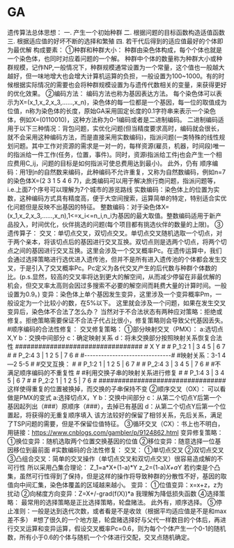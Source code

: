 # GA
遗传算法总体思想：
一. 产生一个初始种群
二. 根据问题的目标函数构造适值函数
三. 根据适应值的好坏不断的选择和繁殖
四. 若干代后得到的适应值最好的个体即为最优解
构成要素：
①种群和种群大小：
种群由染色体构成，每个个体也就是一个染色体，也同时对应着问题的一个解。
种群中个体的数量称为种群大小或种群规模，记作NP,一般情况下，种群规模通常设置为一个常量，这个值也一般越大越好，但一味地增大也会增大计算机运算的负担，一般设置为100~1000。有的时候根据实际情况的需要也会将种群规模设置为与遗传代数相关的变量，来获得更好的优化效果。
②编码方法：
编码方法也称为基因表达方法。
每个染色体可以表示为X=(x_1,x_2,x_3,……,x_n)，染色体的每一位都是一个基因，每一位的取值成为位值，n称为染色体的长度，原始GA采用固定长度的0.1字符串来表示一个染色体，例如X=(0110010)，这种方法称为0-1编码或者是二进制编码。
二进制编码适用于以下三种情况：背包问题，实优化问题(但当精度要求高时，编码就会很长，就不会采用这种编码方法，而是直接采用实数编码)，指派问题(一类特殊的线性规划问题。其中工作对资源的需求是一对一的，每样资源(雇员，机器，时间段)唯一的指派给一件工作(任务，位置，事件)。同时，资源i指派给工件j也会产生一个相应费用C_ij，问题的目标是如何指派可使总费用达到最小)。
此外，仍有
顺序编码：用1到n的自然数来编码，此种编码不允许重复，又称为自然数编码，例如n=7的染色体X=(2 3 1 5 4 6 7)，此类编码可以用于解决旅行商问题，指派问题等，i.e.上面7个序号可以理解为7个城市的游览路线
实数编码：染色体上的位置为实数，这种编码方式具有精度高，便于大空间搜索，运算简单的特定，特别适合实优化问题但是反映不出基因的特征。
整数编码：对于染色体X=(x_1,x_2,x_3,……,x_n),1<=x_i<=n_i,n_i为基因的最大取值。整数编码适用于新产品投入，时间优化，伙伴挑选的问题(每个项目都有挑选伙伴的数量的上限)。
③遗传算子：
交叉：单切点交叉，双切点交叉。单切点交叉随机选取一个切点，对于两个亲本，将该切点后的基因进行交叉互换。双切点则是选两个切点，将两个切点之间的基因进行交叉互换。这里会涉及一个交叉概率Pc。在遗传运算中，我们会通过选择策略进行选优进入遗传池，但并不是所有进入遗传池的个体都会发生交叉，于是引入了交叉概率Pc。Pc定义为各代交叉产生的后代数与种群个体数的比。(p.s.显然，较高的交叉率将达到更大的解空间，从而减少停留在非最优解的机会，但交叉率太高则会因过多搜索不必要的解空间而耗费大量的计算时间。一般设置为0.9。)
变异：染色体上单个基因发生变异，这里涉及一个变异概率Pm，一般设定为一个比较小的数，在5%以下。
这里就会涉及一个问题，如果在发生交叉变异后，染色体不合法了怎么办？
当然对于不合法状态有两种应对策略：拒绝或修复。拒绝策略需要保证不合法子代占比很小，修复策略则会导致父代基因丢失。
#顺序编码的合法性修复：
    交叉修复策略：
        ①部分映射交叉（PMX）：
            a:选切点X,Y
            b：交换中间部分
            c：确定映射关系
            d：将未交换部分按照映射关系恢复合法性
            #################################
            #         X       Y             #
            # P_1:2 1 | 3 4 5 | 6 7         #
            # P_2:4 3 | 1 2 5 | 7 6         #
            #-------------------------------#
            #映射关系：3-1 4—2 5-5            #
            #交叉互换：                       #
            # P_1:2 1 | 1 2 5 | 6 7         #
            # P_2:4 3 | 3 4 5 | 7 6         #
            #不满足顺序编码的不重复性           #
            #利用交换子串的映射关系进行修复      #
            # P_1:4 3 | 3 4 5 | 6 7         #
            # P_2:2 1 | 1 2 5 | 7 6         #
            #################################
            这样使得重复的位置被换掉，而交换的子串保持不变
        ②顺序交叉（OX）：
            可以看做是PMX的变式
            a:选择切点X，Y
            b：交换中间部分
            c：从第二个切点Y后第一个基因起列出（###）原顺序（###），去掉已有基因
            d：从第二个切点Y后第一个位置起，将获得的无重复顺序填入
            该方法较好的保留了相邻关系，先后关系，满足了TSP问题的需要，但是不保留位值特征。
        ③循环交叉（CX）：书上也不明白，用链接：https://www.cnblogs.com/gambler/p/9124862.html
    变异修复策略：
        ①换位变异：随机选取两个位置交换基因的位值
        ②移位变异：随意选择一位基因移位到最前面
#实数编码的合法性修复：
    交叉：
        ①单切点交叉
        ②双切点交叉
        ③凸组合交叉：简单的交叉操作（单切点交叉和双切点交叉）很容易造成解的不可行性
                    所以采用凸集合理论：
                        Z_1=a*X+(1-a)*Y
                        z_2=(1-a)*X+a*Y
                    若约束是个凸集，虽然可行性得到了保持，但是这样的操作将导致种群的分散性不好，基因的取值向中间汇集，染色体覆盖的区域越来越小。
    变异：
        ①位值变异：x=x+z，z为扰动
        ②向梯度方向变异：Z=X+/-grad(f(X))*a 我理解为降低损失函数
④选择策略：
    最常用的选择策略是正比选择策略，轮盘赌法。
    此外有，顺序选择。
⑤停止准则：一般是达到迭代次数，或者看是不是收敛（根据平均适应值是不是和max差不多）
#想了很久的一个地方是，轮盘赌选择好与父代一样数目的个体后，再进行交叉运算和变异运算，假设交叉概率Pc=0.6，则为每个个体产生一个0-1的随机数，所有小于0.6的个体与随机一个个体进行交配，交叉点随机确定。
